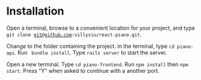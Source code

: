 <h1>Installation</h1>

Open a terminal, browse to a convenient location for your project, and type 
<code>git clone git@github.com:villysiu/react-piano.git</code>. 

Change to the folder containing the project. 
in the terminal, type <code>cd piano-api</code>. 
Run <code> bundle install</code>.
Type <code>rails server</code> to start the server.

Open a new terminal. 
Type <code>cd piano-frontend</code>. 
Run <code>npm install</code> then <code>npm start</code>. 
Press "Y" when asked to continue with a another port.


